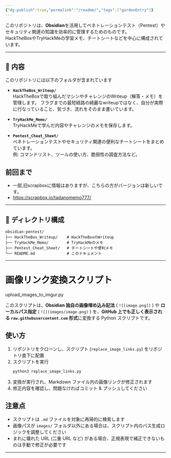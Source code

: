```yaml
---
{"dg-publish":true,"permalink":"/readme/","tags":["gardenEntry"]}
---
```



このリポジトリは、**Obsidian**を活用してペネトレーションテスト（Pentest）やセキュリティ関連の知識を効率的に管理するためのものです。  
HackTheBoxやTryHackMeの学習メモ、チートシートなどを中心に構成されています。

---

## 📖 内容

このリポジトリには以下のフォルダが含まれています

- **`HackTheBox_Writeup/`**  
    HackTheBoxで取り組んだマシンやチャレンジのWriteup（解答・メモ）を管理します。
    フラグまでの最短経路の綺麗なwriteupではなく、自分が実際に行なっていること、気づき、流れをそのまま書いています。
- **`TryHackMe_Memo/`**  
    TryHackMeで学んだ内容やチャレンジのメモを保存します。
    
- **`Pentest_Cheat_Sheet/`**  
    ペネトレーションテストやセキュリティ関連の便利なチートシートをまとめています。  
    例: コマンドリスト、ツールの使い方、脆弱性の調査方法など。
    
## 前回まで
- 一部,旧scrapboxに情報はありますが、こちらの方がバージョンは新しいです。
- https://scrapbox.io/tadanomemo777/
---

## 📂 ディレクトリ構成

```plaintext
obsidian-pentest/
├── HackTheBox_Writeup/    # HackTheBoxのWriteup
├── TryHackMe_Memo/        # TryHackMeのメモ
├── Pentest_Cheat_Sheet/   # チートシートや便利メモ
└── README.md              # このドキュメント
```

---


# 画像リンク変換スクリプト
upload_images_to_imgur.py

このスクリプトは、**Obsidian 独自の画像埋め込み記法** ( `![[image.png]]` ) や **ローカルパス指定** ( `![](images/image.png)` ) を、**GitHub 上でも正しく表示される `raw.githubusercontent.com` 形式**に変換する Python スクリプトです。

## 使い方

1. リポジトリをクローンし、スクリプト (`replace_image_links.py`) をリポジトリ直下に配置  
2. スクリプトを実行  
   ```bash
   python3 replace_image_links.py
   ```
3. 変換が実行され、Markdown ファイル内の画像リンクが修正されます  
4. 修正内容を確認し、問題なければコミット & プッシュしてください  

## 注意点

- スクリプトは `.md` ファイルを対象に再帰的に検索します  
- 画像パスが `images/` フォルダ以外にある場合は、スクリプト内のパス生成ロジックを調整してください  
- まれに壊れた URL (二重 URL など) がある場合、正規表現で補正できないものは手動で修正が必要です  

---